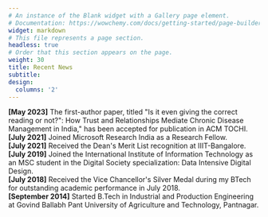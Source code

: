 ```yaml
---
# An instance of the Blank widget with a Gallery page element.
# Documentation: https://wowchemy.com/docs/getting-started/page-builder/
widget: markdown
# This file represents a page section.
headless: true
# Order that this section appears on the page.
weight: 30
title: Recent News
subtitle:
design:
  columns: '2'
---
```

**[May 2023]** The first-author paper, titled "Is it even giving the correct reading or not?": How Trust and Relationships Mediate Chronic Disease Management in India," has been accepted for publication in ACM TOCHI. \
**[July 2021]** Joined Microsoft Research India as a Research Fellow. \
**[July 2021]** Received the Dean's Merit List recognition at IIIT-Bangalore. \
**[July 2019]** Joined the International Institute of Information Technology as an MSC student in the Digital Society specialization: Data Intensive Digital Design. \
**[July 2018]** Received the Vice Chancellor's Silver Medal during my BTech for outstanding academic performance in July 2018. \
**[September 2014]** Started B.Tech in Industrial and Production Engineering at Govind Ballabh Pant University of Agriculture and Technology, Pantnagar.
